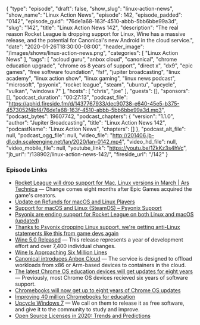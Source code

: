 {
  "type": "episode",
  "draft": false,
  "show_slug": "linux-action-news",
  "show_name": "Linux Action News",
  "episode": 142,
  "episode_padded": "0142",
  "episode_guid": "76de1a68-163f-4510-abbb-5bb6bbe99a3d",
  "slug": "142",
  "title": "Linux Action News 142",
  "description": "The real reason Rocket League is dropping support for Linux, Wine has a massive release, and the potential for Canonical's new Android in the cloud service.",
  "date": "2020-01-26T18:30:00-08:00",
  "header_image": "/images/shows/linux-action-news.png",
  "categories": [
    "Linux Action News"
  ],
  "tags": [
    "acloud guru",
    "anbox cloud",
    "canonical",
    "chrome education upgrade",
    "chrome os 8 years of support",
    "direct x",
    "dx9",
    "epic games",
    "free software foundation",
    "fsf",
    "jupiter broadcasting",
    "linux academy",
    "linux action show",
    "linux gaming",
    "linux news podcast",
    "microsoft",
    "psyonix",
    "rocket league",
    "steam",
    "ubuntu",
    "upcycle",
    "vulkan",
    "windows 7"
  ],
  "hosts": [
    "chris",
    "joe"
  ],
  "guests": [],
  "sponsors": [],
  "podcast_duration": "00:27:13",
  "podcast_file": "https://aphid.fireside.fm/d/1437767933/dec90738-e640-45e5-b375-4573052f4bf4/76de1a68-163f-4510-abbb-5bb6bbe99a3d.mp3",
  "podcast_bytes": 19607742,
  "podcast_chapters": {
    "version": "1.1.0",
    "author": "Jupiter Broadcasting",
    "title": "Linux Action News 142",
    "podcastName": "Linux Action News",
    "chapters": []
  },
  "podcast_alt_file": null,
  "podcast_ogg_file": null,
  "video_file": "http://201406.jb-dl.cdn.scaleengine.net/lan/2020/lan-0142.mp4",
  "video_hd_file": null,
  "video_mobile_file": null,
  "youtube_link": "https://youtu.be/1ZkKz3s4hVc",
  "jb_url": "/138902/linux-action-news-142/",
  "fireside_url": "/142"
}


### Episode Links

  * [Rocket League will drop support for Mac, Linux versions in March | Ars Technica](https://arstechnica.com/gaming/2020/01/rocket-league-will-drop-support-for-mac-linux-versions-in-march/ "Rocket League will drop support for Mac, Linux versions in March | Ars Technica") — Change comes eight months after Epic Games acquired the game's creators.
  * [Update on Refunds for macOS and Linux Players](https://www.reddit.com/r/RocketLeague/comments/etiih3/update_on_refunds_for_macos_and_linux_players/ "Update on Refunds for macOS and Linux Players")
  * [Support for macOS and Linux (SteamOS) – Psyonix Support](https://support.rocketleague.com/hc/en-us/articles/360042201433 "Support for macOS and Linux \(SteamOS\) – Psyonix Support")
  * [Psyonix are ending support for Rocket League on both Linux and macOS (updated)](https://www.gamingonlinux.com/articles/psyonix-are-ending-support-for-rocket-league-on-both-linux-and-macos-updated.15833 "Psyonix are ending support for Rocket League on both Linux and macOS \(updated\)")
  * [Thanks to Psyonix dropping Linux support, we're getting anti-Linux statements like this from game devs again](https://www.reddit.com/r/linux_gaming/comments/eu1j1o/thanks_to_psyonix_dropping_linux_support_were/?utm_name=iossmf "Thanks to Psyonix dropping Linux support, we're getting anti-Linux statements like this from game devs again")
  * [Wine 5.0 Released](https://www.winehq.org/news/2020012101 "Wine 5.0 Released") — This release represents a year of development effort and over 7,400 individual changes. 
  * [Wine Is Approaching Six Million Lines](https://www.phoronix.com/scan.php?page=news_item&px=Wine-Approaching-Six-Million "Wine Is Approaching Six Million Lines")
  * [Canonical introduces Anbox Cloud](https://www.theregister.co.uk/2020/01/22/canonical_anbox_cloud/ "Canonical introduces Anbox Cloud") — The service is designed to offload workloads from x86 or Arm-based devices to containers in the cloud. 
  * [The latest Chrome OS education devices will get updates for eight years](https://www.engadget.com/2020/01/21/google-chrome-os-education-eight-years-support/ "The latest Chrome OS education devices will get updates for eight years") — Previously, most Chrome OS devices recieved six years of software support.
  * [Chromebooks will now get up to eight years of Chrome OS updates](https://www.androidpolice.com/2020/01/21/chromebooks-will-now-get-up-to-eight-years-of-chrome-os-updates/ "Chromebooks will now get up to eight years of Chrome OS updates")
  * [Improving 40 million Chromebooks for education](https://www.blog.google/outreach-initiatives/education/2020-chromebooks/ "Improving 40 million Chromebooks for education")
  * [Upcycle Windows 7](https://www.fsf.org/windows/upcycle-windows-7 "Upcycle Windows 7") — We call on them to release it as free software, and give it to the community to study and improve.
  * [Open Source Licenses in 2020: Trends and Predictions](https://resources.whitesourcesoftware.com/blog-whitesource/top-open-source-licenses-trends-and-predictions "Open Source Licenses in 2020: Trends and Predictions")


